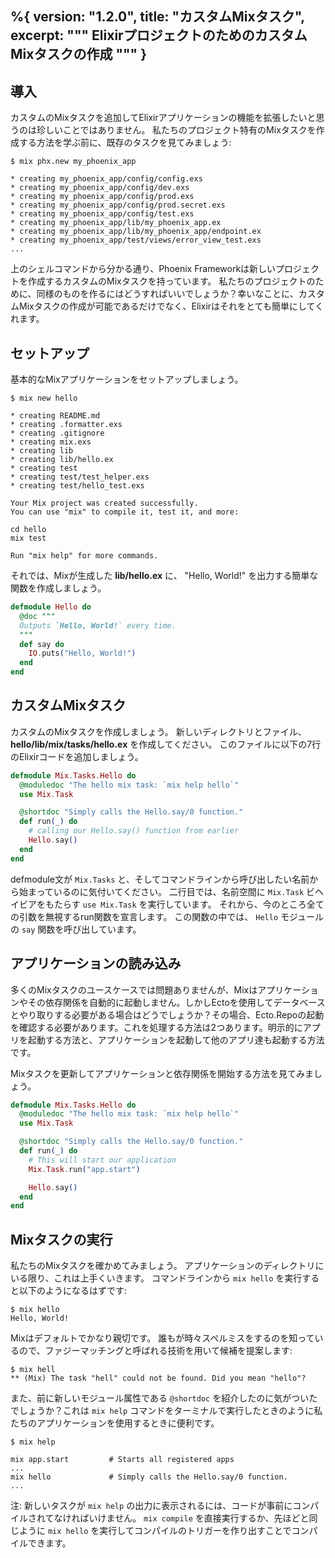%{
  version: "1.2.0",
  title: "カスタムMixタスク",
  excerpt: """
  ElixirプロジェクトのためのカスタムMixタスクの作成
  """
}
---

## 導入

カスタムのMixタスクを追加してElixirアプリケーションの機能を拡張したいと思うのは珍しいことではありません。
私たちのプロジェクト特有のMixタスクを作成する方法を学ぶ前に、既存のタスクを見てみましょう:

```shell
$ mix phx.new my_phoenix_app

* creating my_phoenix_app/config/config.exs
* creating my_phoenix_app/config/dev.exs
* creating my_phoenix_app/config/prod.exs
* creating my_phoenix_app/config/prod.secret.exs
* creating my_phoenix_app/config/test.exs
* creating my_phoenix_app/lib/my_phoenix_app.ex
* creating my_phoenix_app/lib/my_phoenix_app/endpoint.ex
* creating my_phoenix_app/test/views/error_view_test.exs
...
```

上のシェルコマンドから分かる通り、Phoenix Frameworkは新しいプロジェクトを作成するカスタムのMixタスクを持っています。
私たちのプロジェクトのために、同様のものを作るにはどうすればいいでしょうか？幸いなことに、カスタムMixタスクの作成が可能であるだけでなく、Elixirはそれをとても簡単にしてくれます。

## セットアップ

基本的なMixアプリケーションをセットアップしましょう。

```shell
$ mix new hello

* creating README.md
* creating .formatter.exs
* creating .gitignore
* creating mix.exs
* creating lib
* creating lib/hello.ex
* creating test
* creating test/test_helper.exs
* creating test/hello_test.exs

Your Mix project was created successfully.
You can use "mix" to compile it, test it, and more:

cd hello
mix test

Run "mix help" for more commands.
```

それでは、Mixが生成した **lib/hello.ex** に、 "Hello, World!" を出力する簡単な関数を作成しましょう。

```elixir
defmodule Hello do
  @doc """
  Outputs `Hello, World!` every time.
  """
  def say do
    IO.puts("Hello, World!")
  end
end
```

## カスタムMixタスク

カスタムのMixタスクを作成しましょう。
新しいディレクトリとファイル、 **hello/lib/mix/tasks/hello.ex** を作成してください。
このファイルに以下の7行のElixirコードを追加しましょう。

```elixir
defmodule Mix.Tasks.Hello do
  @moduledoc "The hello mix task: `mix help hello`"
  use Mix.Task

  @shortdoc "Simply calls the Hello.say/0 function."
  def run(_) do
    # calling our Hello.say() function from earlier
    Hello.say()
  end
end
```

defmodule文が `Mix.Tasks` と、そしてコマンドラインから呼び出したい名前から始まっているのに気付いてください。
二行目では、名前空間に `Mix.Task` ビヘイビアをもたらす `use Mix.Task` を実行しています。
それから、今のところ全ての引数を無視するrun関数を宣言します。
この関数の中では、 `Hello` モジュールの `say` 関数を呼び出しています。

## アプリケーションの読み込み

多くのMixタスクのユースケースでは問題ありませんが、Mixはアプリケーションやその依存関係を自動的に起動しません。しかしEctoを使用してデータベースとやり取りする必要がある場合はどうでしょうか？その場合、Ecto.Repoの起動を確認する必要があります。これを処理する方法は2つあります。明示的にアプリを起動する方法と、アプリケーションを起動して他のアプリ達も起動する方法です。

Mixタスクを更新してアプリケーションと依存関係を開始する方法を見てみましょう。

```elixir
defmodule Mix.Tasks.Hello do
  @moduledoc "The hello mix task: `mix help hello`"
  use Mix.Task

  @shortdoc "Simply calls the Hello.say/0 function."
  def run(_) do
    # This will start our application
    Mix.Task.run("app.start")

    Hello.say()
  end
end
```

## Mixタスクの実行

私たちのMixタスクを確かめてみましょう。
アプリケーションのディレクトリにいる限り、これは上手くいきます。
コマンドラインから `mix hello` を実行すると以下のようになるはずです:

```shell
$ mix hello
Hello, World!
```

Mixはデフォルトでかなり親切です。
誰もが時々スペルミスをするのを知っているので、ファジーマッチングと呼ばれる技術を用いて候補を提案します:

```shell
$ mix hell
** (Mix) The task "hell" could not be found. Did you mean "hello"?
```

また、前に新しいモジュール属性である `@shortdoc` を紹介したのに気がついたでしょうか？これは `mix help` コマンドをターミナルで実行したときのように私たちのアプリケーションを使用するときに便利です。

```shell
$ mix help

mix app.start         # Starts all registered apps
...
mix hello             # Simply calls the Hello.say/0 function.
...
```

注: 新しいタスクが `mix help` の出力に表示されるには、コードが事前にコンパイルされてなければいけません。
`mix compile` を直接実行するか、先ほどと同じように `mix hello` を実行してコンパイルのトリガーを作り出すことでコンパイルできます。
